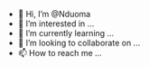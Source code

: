 - 👋 Hi, I’m @Nduoma
- 👀 I’m interested in ...
- 🌱 I’m currently learning ...
- 💞️ I’m looking to collaborate on ...
- 📫 How to reach me ...

<!---
Nduoma/Nduoma is a ✨ special ✨ repository because its `README.md` (this file) appears on your GitHub profile.
You can click the Preview link to take a look at your changes.
--->
